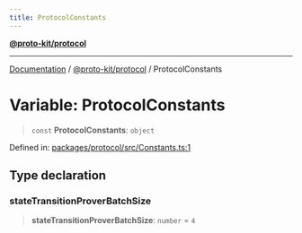 ```yaml
---
title: ProtocolConstants
---
```


[**@proto-kit/protocol**](../README.md)

***

[Documentation](../../../README.md) / [@proto-kit/protocol](../README.md) / ProtocolConstants

# Variable: ProtocolConstants

> `const` **ProtocolConstants**: `object`

Defined in: [packages/protocol/src/Constants.ts:1](https://github.com/proto-kit/framework/blob/b953c754e500c62f01fbbd6d09adfb2f5577269d/packages/protocol/src/Constants.ts#L1)

## Type declaration

### stateTransitionProverBatchSize

> **stateTransitionProverBatchSize**: `number` = `4`
